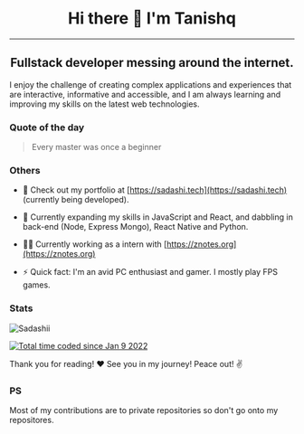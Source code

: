 <h1 align='center'>Hi there 👋 I'm Tanishq</h1>
<hr>
<h2 align='center'>Fullstack developer messing around the internet.</h2>
I enjoy the challenge of creating complex applications and experiences that are interactive, informative and accessible, and I am always learning and improving my skills on the latest web technologies.


### Quote of the day
> Every master was once a beginner

### Others
- 👨 Check out my portfolio at [https://sadashi.tech](https://sadashi.tech) (currently being developed).

- 🌱 Currently expanding my skills in JavaScript and React, and dabbling in back-end (Node, Express Mongo), React Native and Python.

- 👨‍💻 Currently working as a intern with [https://znotes.org](https://znotes.org)

- ⚡ Quick fact: I'm an avid PC enthusiast and gamer. I mostly play FPS games.

### Stats
<p><img src="https://github-readme-stats.vercel.app/api?username=Sadashii&show_icons=true&locale=en&theme=prussian&count_private=true" alt="Sadashii" /></p>
<a href="https://wakatime.com/@ce037dec-f387-42b8-b6e4-f638b1f344a4"><img src="https://wakatime.com/badge/user/ce037dec-f387-42b8-b6e4-f638b1f344a4.svg?style=for-the-badge" alt="Total time coded since Jan 9 2022" /></a>

<p align='left'>Thank you for reading! ❤️ See you in my journey! Peace out! ✌️</p>


### PS
Most of my contributions are to private repositories so don't go onto my repositores.
